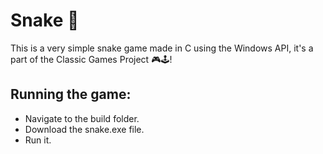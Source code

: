 # Snake 🐍

This is a very simple snake game made in C using the Windows API, it's a part of the Classic Games Project 🎮🕹!

## Running the game:

- Navigate to the build folder.
- Download the snake.exe file.
- Run it.
